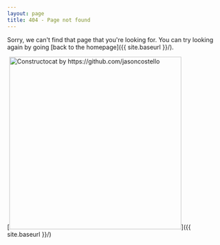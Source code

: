 ```yaml
---
layout: page
title: 404 - Page not found
---
```


Sorry, we can't find that page that you're looking for. You can try looking again by going [back to the homepage]({{ site.baseurl }}/).

[<img src="{{ site.baseurl }}/images/404.jpg" alt="Constructocat by https://github.com/jasoncostello" style="width: 400px;"/>]({{ site.baseurl }}/)